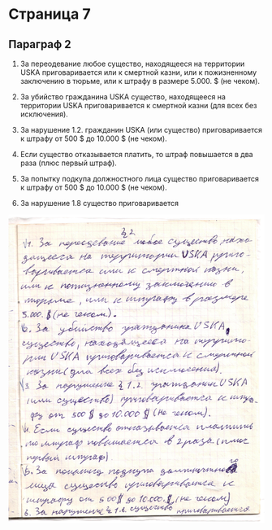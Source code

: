 # Страница 7

## Параграф 2

1. За переодевание любое существо, находящееся на территории USKA приговаривается или к смертной казни, или к пожизненному заключению в тюрьме, или к штрафу в размере 5.000. \$ (не чеком).

2. За убийство гражданина USKA существо, находящееся на территории USKA приговаривается к смертной казни (для всех без исключения).

3. За нарушение 1.2. гражданин USKA (или существо) приговаривается к штрафу от 500 \$ до 10.000 \$ (не чеком).

4. Если существо отказывается платить, то штраф повышается в два раза (плюс первый штраф).

5. За попытку подкупа должностного лица существо приговаривается к штрафу от 500 \$ до 10.000 \$ (не чеком).

6. За нарушение 1.8 существо приговаривается 

![](page7.jpeg)
